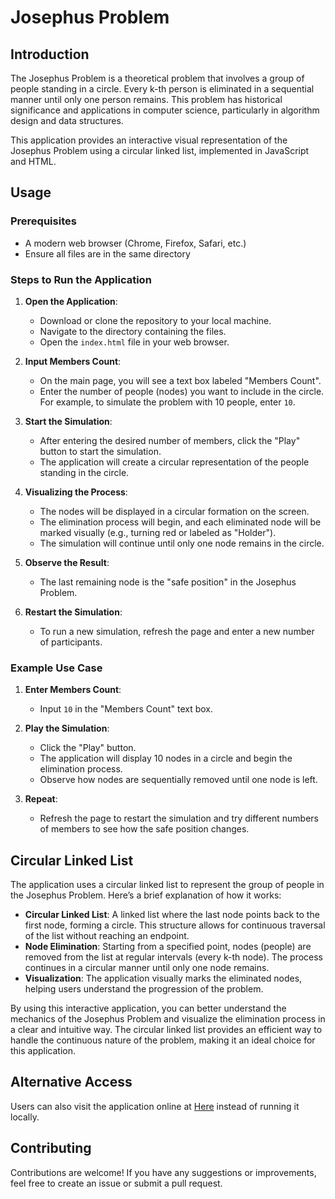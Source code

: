 # Josephus Problem

## Introduction

The Josephus Problem is a theoretical problem that involves a group of people standing in a circle. Every k-th person is eliminated in a sequential manner until only one person remains. This problem has historical significance and applications in computer science, particularly in algorithm design and data structures.

This application provides an interactive visual representation of the Josephus Problem using a circular linked list, implemented in JavaScript and HTML.

## Usage

### Prerequisites

- A modern web browser (Chrome, Firefox, Safari, etc.)
- Ensure all files are in the same directory

### Steps to Run the Application

1. **Open the Application**:
    - Download or clone the repository to your local machine.
    - Navigate to the directory containing the files.
    - Open the `index.html` file in your web browser.

2. **Input Members Count**:
    - On the main page, you will see a text box labeled "Members Count".
    - Enter the number of people (nodes) you want to include in the circle. For example, to simulate the problem with 10 people, enter `10`.

3. **Start the Simulation**:
    - After entering the desired number of members, click the "Play" button to start the simulation.
    - The application will create a circular representation of the people standing in the circle.

4. **Visualizing the Process**:
    - The nodes will be displayed in a circular formation on the screen.
    - The elimination process will begin, and each eliminated node will be marked visually (e.g., turning red or labeled as "Holder").
    - The simulation will continue until only one node remains in the circle.

5. **Observe the Result**:
    - The last remaining node is the "safe position" in the Josephus Problem.

6. **Restart the Simulation**:
    - To run a new simulation, refresh the page and enter a new number of participants.

### Example Use Case

1. **Enter Members Count**:
    - Input `10` in the "Members Count" text box.

2. **Play the Simulation**:
    - Click the "Play" button.
    - The application will display 10 nodes in a circle and begin the elimination process.
    - Observe how nodes are sequentially removed until one node is left.

3. **Repeat**:
    - Refresh the page to restart the simulation and try different numbers of members to see how the safe position changes.

## Circular Linked List

The application uses a circular linked list to represent the group of people in the Josephus Problem. Here’s a brief explanation of how it works:

- **Circular Linked List**: A linked list where the last node points back to the first node, forming a circle. This structure allows for continuous traversal of the list without reaching an endpoint.
- **Node Elimination**: Starting from a specified point, nodes (people) are removed from the list at regular intervals (every k-th node). The process continues in a circular manner until only one node remains.
- **Visualization**: The application visually marks the eliminated nodes, helping users understand the progression of the problem.

By using this interactive application, you can better understand the mechanics of the Josephus Problem and visualize the elimination process in a clear and intuitive way. The circular linked list provides an efficient way to handle the continuous nature of the problem, making it an ideal choice for this application.

## Alternative Access

Users can also visit the application online at [Here](https://naderidev.github.io/linklist-Josephus/) instead of running it locally.

## Contributing

Contributions are welcome! If you have any suggestions or improvements, feel free to create an issue or submit a pull request.
